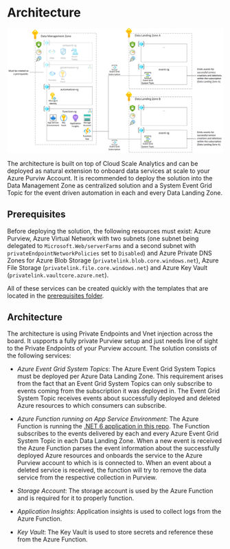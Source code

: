 # Architecture

![Purview Automation Architecture](./images/Architecture.png)

The architecture is built on top of Cloud Scale Analytics and can be deployed as natural extension to onboard data services at scale to your Azure Purviw Account. It is recommended to deploy the solution into the Data Management Zone as centralized solution and a System Event Grid Topic for the event driven automation in each and every Data Landing Zone. 

## Prerequisites

Before deploying the solution, the following resources must exist: Azure Purview, Azure Virtual Network with two subnets (one subnet being delegated to `Microsoft.Web/serverFarms` and a second subnet with `privateEndpointNetworkPolicies` set to `Disabled`) and Azure Private DNS Zones for Azure Blob Storage (`privatelink.blob.core.windows.net`), Azure File Storage (`privatelink.file.core.windows.net`) and Azure Key Vault (`privatelink.vaultcore.azure.net`). 

All of these services can be created quickly with the templates that are located in the [prerequisites folder](/docs/reference/prerequisites/).

## Architecture

The architecture is using Private Endpoints and Vnet injection across the board. It uspports a fully private Purview setup and just needs line of sight to the Private Endpoints of your Purview account. The solution consists of the following services:

* *Azure Event Grid System Topics*: The Azure Event Grid System Topics must be deployed per Azure Data Landing Zone. This requirement arises from the fact that an Event Grid System Topics can only subscribe to events coming from the subscription it was deployed in. The Event Grid System Topic receives events about successfully deployed and deleted Azure resources to which consumers can subscribe.

* *Azure Function running on App Service Environment*: The Azure Function is running the [.NET 6 application in this repo](/code/PurviewAutomation/). The Function subscribes to the events delivered by each and every Azure Event Grid System Topic in each Data Landing Zone. When a new event is received the Azure Function parses the event information about the successfully deployed Azure resources and onboards the service to the Azure Purview account to which is is connected to. When an event about a deleted service is received, the function will try to remove the data service from the respective collection in Purview.

* *Storage Account*: The storage account is used by the Azure Function and is required for it to properly function.

* *Application Insights*: Application insights is used to collect logs from the Azure Function.

* *Key Vault*: The Key Vault is used to store secrets and reference these from the Azure Function.

